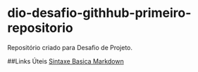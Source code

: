 # dio-desafio-githhub-primeiro-repositorio
Repositório criado para Desafio de Projeto.

##Links Úteis
[Sintaxe  Basica Markdown](www.markdownguide.org/basic-syntax/)
